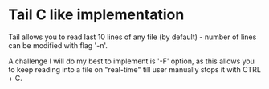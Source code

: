 # Tail C like implementation 

Tail allows you to read last 10 lines of any file (by default) - number of lines can be modified with flag '-n'. 

A challenge I will do my best to implement is '-F' option, as this allows you to keep reading into a file on "real-time" till user manually stops it with CTRL + C. 